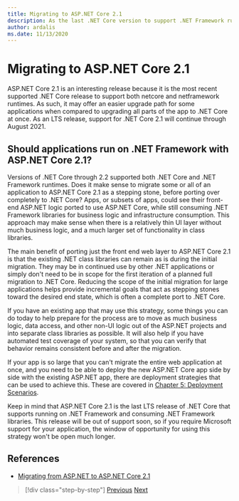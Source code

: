 ```yaml
---
title: Migrating to ASP.NET Core 2.1
description: As the last .NET Core version to support .NET Framework runtime targeting, does migrating to .NET Core 2.1 make sense as an intermediate step in some app migration plans?
author: ardalis
ms.date: 11/13/2020
---
```


# Migrating to ASP.NET Core 2.1

ASP.NET Core 2.1 is an interesting release because it is the most recent supported .NET Core release to support both netcore and netframework runtimes. As such, it may offer an easier upgrade path for some applications when compared to upgrading all parts of the app to .NET Core at once. As an LTS release, support for .NET Core 2.1 will continue through August 2021.

## Should applications run on .NET Framework with ASP.NET Core 2.1?

Versions of .NET Core through 2.2 supported both .NET Core and .NET Framework runtimes. Does it make sense to migrate some or all of an application to ASP.NET Core 2.1 as a stepping stone, before porting over completely to .NET Core? Apps, or subsets of apps, could see their front-end ASP.NET logic ported to use ASP.NET Core, while still consuming .NET Framework libraries for business logic and infrastructure consumption. This approach may make sense when there is a relatively thin UI layer without much business logic, and a much larger set of functionality in class libraries.

The main benefit of porting just the front end web layer to ASP.NET Core 2.1 is that the existing .NET class libraries can remain as is during the initial migration. They may be in continued use by other .NET applications or simply don't need to be in scope for the first iteration of a planned full migration to .NET Core. Reducing the scope of the initial migration for large applications helps provide incremental goals that act as stepping stones toward the desired end state, which is often a complete port to .NET Core.

If you have an existing app that may use this strategy, some things you can do today to help prepare for the process are to move as much business logic, data access, and other non-UI logic out of the ASP.NET projects and into separate class libraries as possible. It will also help if you have automated test coverage of your system, so that you can verify that behavior remains consistent before and after the migration.

If your app is so large that you can't migrate the entire web application at once, and you need to be able to deploy the new ASP.NET Core app side by side with the existing ASP.NET app, there are deployment strategies that can be used to achieve this. These are covered in [Chapter 5: Deployment Scenarios](deployment-scenarios.md).

Keep in mind that ASP.NET Core 2.1 is the last LTS release of .NET Core that supports running on .NET Framework and consuming .NET Framework libraries. This release will be out of support soon, so if you require Microsoft support for your application, the window of opportunity for using this strategy won't be open much longer.

## References

- [Migrating from ASP.NET to ASP.NET Core 2.1](https://docs.microsoft.com/aspnet/core/migration/proper-to-2x/?view=aspnetcore-2.1)

>[!div class="step-by-step"]
>[Previous](migration-considerations.md)
>[Next](choose-net-core-version.md)
